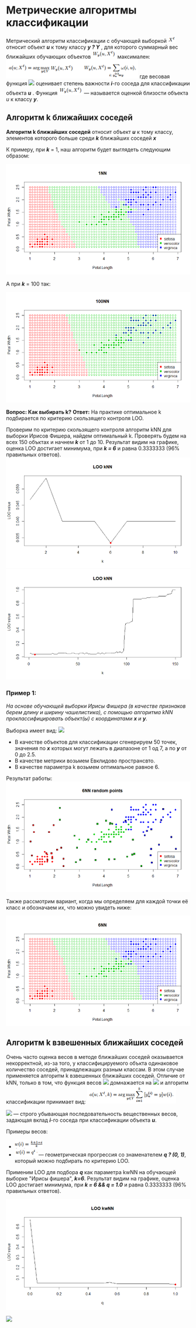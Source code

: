 # Метрические алгоритмы классификации

Метрический алгоритм классификации с обучающей выборкой ![](https://github.com/edem995/SMPR/blob/master/img/Img_Metric_1.PNG?raw=true) относит объект ***u*** к тому классу ***y ? Y*** , для которого суммарный вес ближайших обучающих объектов ![](https://github.com/edem995/SMPR/blob/master/img/Img_Metric_2.PNG?raw=true) максимален:
![](https://github.com/edem995/SMPR/blob/master/img/Img_Metric_3.png?raw=true)
где весовая функция ![](https://github.com/edem995/SMPR/blob/master/imgs/Img_Metric_4.PNG?raw=true) оценивает степень важности ***i***-го соседа для классификации объекта ***u*** . Функция ![](https://github.com/edem995/SMPR/blob/master/img/Img_Metric_2.PNG?raw=true) — называется оценкой близости объекта *u* к классу ***y***.

## Алгоритм k ближайших соседей
**Алгоритм k ближайших соседей** относит объект ***u*** к тому классу, элементов которого больше среди ***k*** ближайших соседей ***x***

К примеру, при ***k*** = 1, наш алгоритм будет выглядеть следующим образом:

![](https://github.com/edem995/SMPR/blob/master/img/1NN.png?raw=true)

А при ***k*** = 100 так:

![](https://github.com/edem995/SMPR/blob/master/img/100NN.png?raw=true)

**Вопрос: Как выбирать k?**
**Ответ:** На практике оптимальное k подбирается по критерию скользящего контроля LOO.

Проверим по критерию скользящего контроля алгоритм kNN для выборки Ирисов Фишера, найдем оптимальный k. Проверять будем на всех 150 объктах и начнем ***k*** от 1 до 10.
Результат видим на графике, оценка LOO достигает минимума, при ***k = 6*** и равна 0.3333333 (96% правильных ответов).
![](https://github.com/edem995/SMPR/blob/master/img/LOO_kNN_1-10.png?raw=true)
![](https://github.com/edem995/SMPR/blob/master/img/LOO_kNN_1-150.png?raw=true)

### Пример 1: 
*На основе обучающей выборки Ирисы Фишера (в качестве признаков берем длину и ширину чашелистика), с помощью алгоритма kNN проклассифицировать объект(ы) с координатами **x** и **y**.*

Выборка имеет вид:
![](https://github.com/edem995/SMPR/blob/master/img/iris.png?raw=true)

- В качестве объектов для классификации сгенерируем 50 точек, значения по ***x*** которых могут лежать в диапазоне от 1 од 7, а по ***y*** от 0 до 2.5.
- В качестве метрики возьмем Евклидово пространсвто.
- В качестве параметра k возьмем оптимальное равное 6.

Результат работы:
![](https://github.com/edem995/SMPR/blob/master/img/6NN_random_points.png?raw=true)

Также рассмотрим вариант, когда мы определяем для каждой точки её класс и обозначаем их, что можно увидеть ниже:

![](https://github.com/edem995/SMPR/blob/master/img/6NN_all.png?raw=true)

## Алгоритм k взвешенных ближайших соседей

Очень часто оценка весов в методе ближайших соседей оказывается некорректной, из-за того, у классифицируемого объкта одинаковое количество соседей, принадлежащих разным классам. В этом случае применяется алгоритм k взвешенных ближайших соседей. Отличие от kNN, только в том, что функция весов ![](https://github.com/edem995/SMPR/blob/master/imgs/Img_Metric_4.PNG?raw=true) домнажается на ![](https://github.com/edem995/SMPR/blob/master/imgs/Img_Metric_10.PNG?raw=true) и алгоритм классификации принимает вид: 
![](https://github.com/edem995/SMPR/blob/master/img/Img_Metric_11.PNG?raw=true)

![](https://github.com/edem995/SMPR/blob/master/imgs/Img_Metric_10.PNG?raw=true) — строго убывающая последовательность вещественных весов, задающая вклад ***i***-го соседа при классификации объекта ***u***.

Примеры весов:
- ![](https://github.com/edem995/SMPR/blob/master/img/Img_Metric_12.PNG?raw=true)
- ![](https://github.com/edem995/SMPR/blob/master/img/Img_Metric_13.PNG?raw=true) — геометрическая прогрессия со
знаменателем ***q ? (0, 1)***, который можно подбирать по критерию LOO.

Применим LOO для подбора ***q*** как параметра kwNN на обучающей выборке "Ирисы фишера", ***k=6***.
Результат видим на графике, оценка LOO достигает минимума, при ***k = 6 && q = 1.0*** и равна 0.3333333 (96% правильных ответов).

![](https://github.com/edem995/SMPR/blob/master/img/LOO_kWNN.png?raw=true)

![](https://github.com/edem995/SMPR/blob/master/img/kWNN.png?raw=true)
